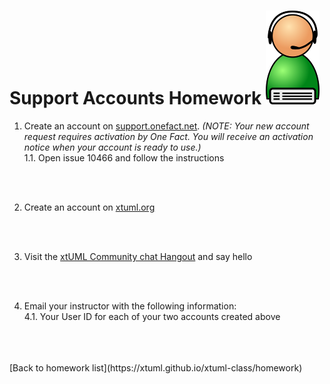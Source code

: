 # Support Accounts Homework  ![helpdesk](../img/helpdesk.png)  

1. Create an account on [support.onefact.net](https://support.onefact.net).     _(NOTE: Your new account
request requires activation by One Fact. You will receive an activation notice when your account is ready to use.)_  
  1.1. Open issue 10466 and follow the instructions  

<br/>
<br/>

2. Create an account on [xtuml.org](https://xtuml.org)    

<br/>
<br/>

3. Visit the [xtUML Community chat Hangout](https://hangouts.google.com/group/vMohZ9oW08xR7wSd2) and say hello  

<br/>
<br/>

4. Email your instructor with the following information:  
  4.1. Your User ID for each of your two accounts created above
 

<br/>
<br/>
<br/>
[Back to homework list](https://xtuml.github.io/xtuml-class/homework)  
